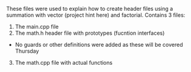 These files were used to explain how to create header files using a summation with vector (project hint here) and factorial. Contains 3 files:
1. The main.cpp file
2. The math.h header file with prototypes (fucntion interfaces)
  - No guards or other definitions were added as these will be covered Thursday
3. The math.cpp file with actual functions
